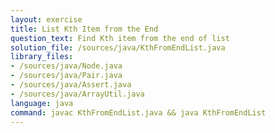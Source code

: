 ```yaml
---
layout: exercise
title: List Kth Item from the End
question_text: Find Kth item from the end of list
solution_file: /sources/java/KthFromEndList.java
library_files:
- /sources/java/Node.java
- /sources/java/Pair.java
- /sources/java/Assert.java
- /sources/java/ArrayUtil.java
language: java
command: javac KthFromEndList.java && java KthFromEndList
---
```

